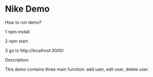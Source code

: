#  Nike Demo

How to run demo?

1 npm install

2 npm start

3 go to http://localhost:3000/

Description:

This demo contains three main function:
add user, edit user, delete user.